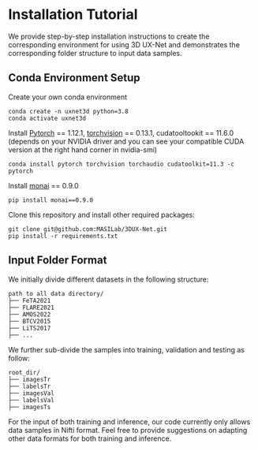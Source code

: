 # Installation Tutorial

We provide step-by-step installation instructions to create the corresponding environment for using 3D UX-Net and demonstrates the corresponding folder structure to input data samples.


## Conda Environment Setup
Create your own conda environment 
```
conda create -n uxnet3d python=3.8
conda activate uxnet3d
```

Install [Pytorch](https://pytorch.org/) == 1.12.1, [torchvision](https://pytorch.org/vision/stable/index.html) == 0.13.1, cudatooltookit == 11.6.0 (depends on your NVIDIA driver and you can see your compatible CUDA version at the right hand corner in nvidia-smi)
```
conda install pytorch torchvision torchaudio cudatoolkit=11.3 -c pytorch
```
Install [monai](https://github.com/Project-MONAI/MONAI) == 0.9.0
```
pip install monai==0.9.0
```
Clone this repository and install other required packages:
```
git clone git@github.com:MASILab/3DUX-Net.git
pip install -r requirements.txt
```

## Input Folder Format
We initially divide different datasets in the following structure:

    path to all data directory/
    ├── FeTA2021
    ├── FLARE2021
    ├── AMOS2022
    ├── BTCV2015
    ├── LiTS2017
    ├── ...

We further sub-divide the samples into training, validation and testing as follow:

    root_dir/
    ├── imagesTr
    ├── labelsTr
    ├── imagesVal
    ├── labelsVal
    ├── imagesTs
For the input of both training and inference, our code currently only allows data samples in Nifti format. Feel free to provide suggestions on adapting other data formats for both training and inference.
